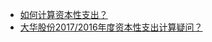 - [如何计算资本性支出？](capital_expenditure_xingqiu.md)
- [大华股份2017/2016年度资本性支出计算疑问？](capital_expenditure_qinqin.md)
